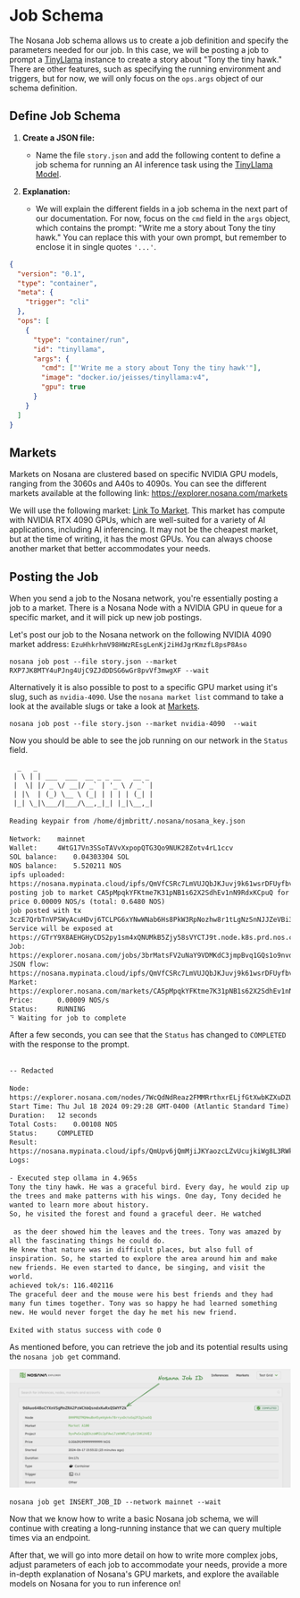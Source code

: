 # Job Schema

The Nosana Job schema allows us to create a job definition and specify the parameters needed for our job. In this case, we will be posting a job to prompt a [TinyLlama](https://github.com/jzhang38/TinyLlama) instance to create a story about "Tony the tiny hawk." There are other features, such as specifying the running environment and triggers, but for now, we will only focus on the `ops.args` object of our schema definition.

## Define Job Schema

1. **Create a JSON file:**
   - Name the file `story.json` and add the following content to define a job schema for running an AI inference task using the [TinyLlama Model](https://github.com/jzhang38/TinyLlama).

2. **Explanation:**
   - We will explain the different fields in a job schema in the next part of our documentation. For now, focus on the `cmd` field in the `args` object, which contains the prompt: "Write me a story about Tony the tiny hawk." You can replace this with your own prompt, but remember to enclose it in single quotes `'...'`.

```json
{
  "version": "0.1",
  "type": "container",
  "meta": {
    "trigger": "cli"
  },
  "ops": [
    {
      "type": "container/run",
      "id": "tinyllama",
      "args": {
        "cmd": ["'Write me a story about Tony the tiny hawk'"],
        "image": "docker.io/jeisses/tinyllama:v4",
        "gpu": true
      }
    }
  ]
}
```

## Markets

Markets on Nosana are clustered based on specific NVIDIA GPU models, ranging from the 3060s and A40s to 4090s. You can see the different markets available at the following link: <https://explorer.nosana.com/markets>

We will use the following market: [Link To Market](https://explorer.nosana.com/markets/RXP7JK8MTY4uPJng4UjC9ZJdDDSG6wGr8pvVf3mwgXF). This market has compute with NVIDIA RTX 4090 GPUs, which are well-suited for a variety of AI applications, including AI inferencing. It may not be the cheapest market, but at the time of writing, it has the most GPUs. You can always choose another market that better accommodates your needs.

## Posting the Job

When you send a job to the Nosana network, you're essentially posting a job to a market. There is a Nosana Node with a NVIDIA GPU in queue for a specific market, and it will pick up new job postings.

Let's post our job to the Nosana network on the following NVIDIA 4090 market address: `EzuHhkrhmV98HWzREsgLenKj2iHdJgrKmzfL8psP8Aso`

```sh:no-line-numbers
nosana job post --file story.json --market RXP7JK8MTY4uPJng4UjC9ZJdDDSG6wGr8pvVf3mwgXF --wait
```

Alternatively it is also possible to post to a specific GPU market using it's slug, such as `nvidia-4090`.
Use the `nosana market list` command to take a look at the available slugs or take a look at [Markets](./markets.md#list-markets).

```sh:no-line-numbers
nosana job post --file story.json --market nvidia-4090  --wait
```

Now you should be able to see the job running on our network in the `Status` field.

```sh:no-line-numbers{21} Running
  _   _
 | \ | | ___  ___  __ _ _ __   __ _
 |  \| |/ _ \/ __|/ _` | '_ \ / _` |
 | |\  | (_) \__ \ (_| | | | | (_| |
 |_| \_|\___/|___/\__,_|_| |_|\__,_|

Reading keypair from /home/djmbritt/.nosana/nosana_key.json

Network:	mainnet
Wallet:		4WtG17Vn3SSoTAVvXxpopQTG3Qo9NUK28Zotv4rL1ccv
SOL balance:	0.04303304 SOL
NOS balance:	5.520211 NOS
ipfs uploaded:	https://nosana.mypinata.cloud/ipfs/QmVfCSRc7LmVUJQbJKJuvj9k61wsrDFUyfbv9pzntFoC1G
posting job to market CA5pMpqkYFKtme7K31pNB1s62X2SdhEv1nN9RdxKCpuQ for price 0.00009 NOS/s (total: 0.6480 NOS)
job posted with tx 3czE7QrbTnVPSWyAcuHDvj6TCLPG6xYNwWNab6Hs8PkW3RpNozhw8r1tLgNzSnNJJZeVBi3jVwHTFWgHW7Q8HSmw!
Service will be exposed at https://GTrY9X8AEHGHyCDS2py1sm4xQNUMkB5Zjy58sVYCTJ9t.node.k8s.prd.nos.ci
Job:		https://explorer.nosana.com/jobs/3brMatsFV2uNaY9VDMKdC3jmpBvq1GQs1o9nvddQqKoQ
JSON flow:	https://nosana.mypinata.cloud/ipfs/QmVfCSRc7LmVUJQbJKJuvj9k61wsrDFUyfbv9pzntFoC1G
Market:		https://explorer.nosana.com/markets/CA5pMpqkYFKtme7K31pNB1s62X2SdhEv1nN9RdxKCpuQ
Price:		0.00009 NOS/s
Status:		RUNNING
⠙ Waiting for job to complete
```

After a few seconds, you can see that the `Status` has changed to `COMPLETED` with the response to the prompt.

```sh:no-line-numbers Completed

-- Redacted

Node:		https://explorer.nosana.com/nodes/7WcQdNdReaz2FMMRrthxrELjfGtXwbKZXuDZUoha2Eis
Start Time:	Thu Jul 18 2024 09:29:28 GMT-0400 (Atlantic Standard Time)
Duration:	12 seconds
Total Costs:	0.00108 NOS
Status:		COMPLETED
Result:		https://nosana.mypinata.cloud/ipfs/QmUpv6jQmMjiJKYaozcLZvUcujkiWg8L3RWkvmX42xdYL7
Logs:

- Executed step ollama in 4.965s
Tony the tiny hawk. He was a graceful bird. Every day, he would zip up the trees and make patterns with his wings. One day, Tony decided he wanted to learn more about history.
So, he visited the forest and found a graceful deer. He watched

 as the deer showed him the leaves and the trees. Tony was amazed by all the fascinating things he could do.
He knew that nature was in difficult places, but also full of inspiration. So, he started to explore the area around him and make new friends. He even started to dance, be singing, and visit the world.
achieved tok/s: 116.402116
The graceful deer and the mouse were his best friends and they had many fun times together. Tony was so happy he had learned something new. He would never forget the day he met his new friend.

Exited with status success with code 0
```

As mentioned before, you can retrieve the job and its potential results using the `nosana job get` command.

![Job Explorer](../.vuepress/public/show_job_in_explorer.png)

```sh:no-line-numbers
nosana job get INSERT_JOB_ID --network mainnet --wait
```

Now that we know how to write a basic Nosana job schema, we will continue with creating a long-running instance that we can query multiple times via an endpoint.

After that, we will go into more detail on how to write more complex jobs, adjust parameters of each job to accommodate your needs, provide a more in-depth explanation of Nosana's GPU markets, and explore the available models on Nosana for you to run inference on!

